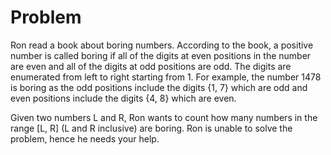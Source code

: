 # Problem

Ron read a book about boring numbers. According to the book, a positive number is called boring if all of the digits at even positions in the number are even and all of the digits at odd positions are odd. The digits are enumerated from left to right starting from 1. For example, the number 1478 is boring as the odd positions include the digits {1, 7} which are odd and even positions include the digits {4, 8} which are even.

Given two numbers L and R, Ron wants to count how many numbers in the range [L, R] (L and R inclusive) are boring. Ron is unable to solve the problem, hence he needs your help.
